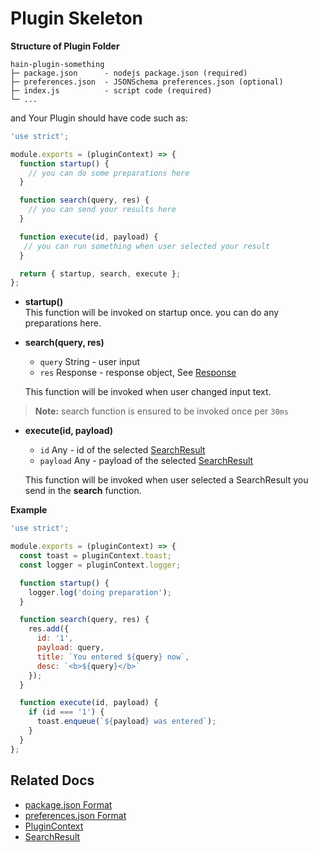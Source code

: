 # Plugin Skeleton

**Structure of Plugin Folder** 
```
hain-plugin-something
├─ package.json      - nodejs package.json (required)
├─ preferences.json  - JSONSchema preferences.json (optional)
├─ index.js          - script code (required)
└─ ...
```
 

and Your Plugin should have code such as:
```javascript
'use strict';

module.exports = (pluginContext) => {
  function startup() {
    // you can do some preparations here
  }

  function search(query, res) {
    // you can send your results here
  }

  function execute(id, payload) {
   // you can run something when user selected your result
  }

  return { startup, search, execute };
};
```

* **startup()**  
This function will be invoked on startup once.
you can do any preparations here.

* **search(query, res)**  
  - `query` String - user input
  - `res` Response - response object, See [Response](response.md)  

  This function will be invoked when user changed input text.
> **Note:** search function is ensured to be invoked once per `30ms`

* **execute(id, payload)**  
  - `id` Any - id of the selected [SearchResult](search-result.md)
  - `payload` Any - payload of the selected [SearchResult](search-result.md)  

  This function will be invoked when user selected a SearchResult you send in the **search** function.


**Example**
```javascript
'use strict';

module.exports = (pluginContext) => {
  const toast = pluginContext.toast;
  const logger = pluginContext.logger;

  function startup() {
    logger.log('doing preparation');
  }

  function search(query, res) {
    res.add({
      id: '1',
      payload: query,
      title: `You entered ${query} now`,
      desc: `<b>${query}</b>`
    });
  }

  function execute(id, payload) {
    if (id === '1') {
      toast.enqueue(`${payload} was entered`);
    }
  }
};
```

## Related Docs
- [package.json Format](package-json-format.md)
- [preferences.json Format](preferences-json-format.md)
- [PluginContext](plugin-context.md)
- [SearchResult](search-result.md)
